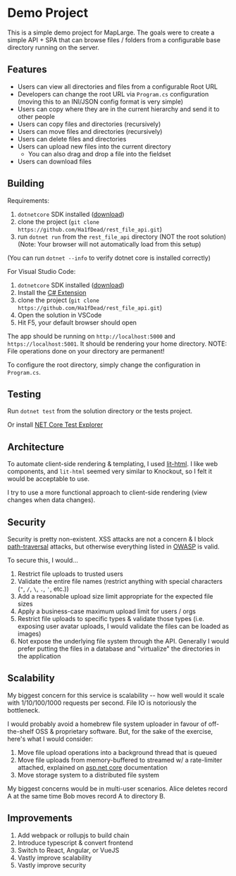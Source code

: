 # Demo Project

This is a simple demo project for MapLarge. The goals were to create a simple API + SPA that can browse files / folders from a configurable base directory running on the server.

## Features

- Users can view all directories and files from a configurable Root URL
- Developers can change the root URL via `Program.cs` configuration (moving this to an INI/JSON config format is very simple)
- Users can copy where they are in the current hierarchy and send it to other people
- Users can copy files and directories (recursively)
- Users can move files and directories (recursively)
- Users can delete files and directories
- Users can upload new files into the current directory
  - You can also drag and drop a file into the fieldset
- Users can download files

## Building

Requirements:

1. `dotnetcore` SDK installed ([download](https://dotnet.microsoft.com/download))
2. clone the project (`git clone https://github.com/Ha1fDead/rest_file_api.git`)
3. run `dotnet run` from the `rest_file_api` directory (NOT the root solution)
(Note: Your browser will not automatically load from this setup)

(You can run `dotnet --info` to verify dotnet core is installed correctly)

For Visual Studio Code:

1. `dotnetcore` SDK installed ([download](https://dotnet.microsoft.com/download))
2. Install the [C# Extension](https://marketplace.visualstudio.com/items?itemName=ms-vscode.csharp)
3. clone the project (`git clone https://github.com/Ha1fDead/rest_file_api.git`)
4. Open the solution in VSCode
5. Hit F5, your default browser should open

The app should be running on `http://localhost:5000` and `https://localhost:5001`. It should be rendering your home directory.
NOTE: File operations done on your directory are permanent!

To configure the root directory, simply change the configuration in `Program.cs`.

## Testing

Run `dotnet test` from the solution directory or the tests project.

Or install [NET Core Test Explorer](https://marketplace.visualstudio.com/items?itemName=formulahendry.dotnet-test-explorer)

## Architecture

To automate client-side rendering & templating, I used [lit-html](https://lit-html.polymer-project.org). I like web components, and `lit-html` seemed very similar to Knockout, so I felt it would be acceptable to use.

I try to use a more functional approach to client-side rendering (view changes when data changes).

## Security

Security is pretty non-existent. XSS attacks are not a concern & I block [path-traversal](https://www.owasp.org/index.php/Path_Traversal) attacks, but otherwise everything listed in [OWASP](https://www.owasp.org/index.php/Unrestricted_File_Upload) is valid.

To secure this, I would...

1. Restrict file uploads to trusted users
2. Validate the entire file names (restrict anything with special characters (`"`, `/`, `\`, `.`, `'`, etc.))
3. Add a reasonable upload size limit appropriate for the expected file sizes
4. Apply a business-case maximum upload limit for users / orgs
5. Restrict file uploads to specific types & validate those types (i.e. exposing user avatar uploads, I would validate the files can be loaded as images)
6. Not expose the underlying file system through the API. Generally I would prefer putting the files in a database and "virtualize" the directories in the application

## Scalability

My biggest concern for this service is scalability -- how well would it scale with 1/10/100/1000 requests per second. File IO is notoriously the bottleneck.

I would probably avoid a homebrew file system uploader in favour of off-the-shelf OSS & proprietary software. But, for the sake of the exercise, here's what I would consider:

1. Move file upload operations into a background thread that is queued
2. Move file uploads from memory-buffered to streamed w/ a rate-limiter attached, explained on [asp.net core](https://docs.microsoft.com/en-us/aspnet/core/mvc/models/file-uploads?view=aspnetcore-2.2) documentation
3. Move storage system to a distributed file system

My biggest concerns would be in multi-user scenarios. Alice deletes record A at the same time Bob moves record A to directory B.

## Improvements

1. Add webpack or rollupjs to build chain
2. Introduce typescript & convert frontend
3. Switch to React, Angular, or VueJS
4. Vastly improve scalability
5. Vastly improve security